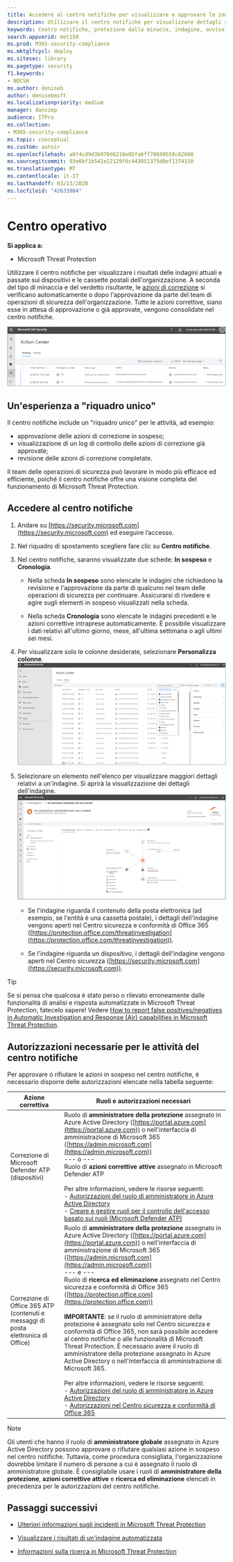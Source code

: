 ```yaml
---
title: Accedere al centro notifiche per visualizzare e approvare le indagini automatizzate e le attività di correzione
description: Utilizzare il centro notifiche per visualizzare dettagli relativi alle indagini automatizzate e approvare le azioni in sospeso
keywords: Centro notifiche, protezione dalla minacce, indagine, avviso, in sospeso, automatizzata, rilevamento
search.appverid: met150
ms.prod: M365-security-compliance
ms.mktglfcycl: deploy
ms.sitesec: library
ms.pagetype: security
f1.keywords:
- NOCSH
ms.author: deniseb
author: denisebmsft
ms.localizationpriority: medium
manager: dansimp
audience: ITPro
ms.collection:
- M365-security-compliance
ms.topic: conceptual
ms.custom: autoir
ms.openlocfilehash: a8f4cd9d3b970d6216e05fa6ff78699558c82600
ms.sourcegitcommit: 93e6bf1b541e22129f8c443051375d0ef1374150
ms.translationtype: MT
ms.contentlocale: it-IT
ms.lasthandoff: 03/13/2020
ms.locfileid: "42633984"
---
```

# <a name="the-action-center"></a>Centro operativo

**Si applica a:**
- Microsoft Threat Protection

Utilizzare il centro notifiche per visualizzare i risultati delle indagini attuali e passate sui dispositivi e le cassette postali dell'organizzazione. A seconda del tipo di minaccia e del verdetto risultante, le [azioni di correzione](https://docs.microsoft.com/microsoft-365/security/mtp/mtp-remediation-actions) si verificano automaticamente o dopo l'approvazione da parte del team di operazioni di sicurezza dell'organizzazione. Tutte le azioni correttive, siano esse in attesa di approvazione o già approvate, vengono consolidate nel centro notifiche. 

![Centro notifiche](../../media/air-actioncenter.png)

## <a name="a-single-pane-of-glass-experience"></a>Un'esperienza a "riquadro unico"

Il centro notifiche include un "riquadro unico" per le attività, ad esempio:
- approvazione delle azioni di correzione in sospeso;
- visualizzazione di un log di controllo delle azioni di correzione già approvate;
- revisione delle azioni di correzione completate.

Il team delle operazioni di sicurezza può lavorare in modo più efficace ed efficiente, poiché il centro notifiche offre una visione completa del funzionamento di Microsoft Threat Protection.

## <a name="go-to-the-action-center"></a>Accedere al centro notifiche

1. Andare su [https://security.microsoft.com](https://security.microsoft.com) ed eseguire l’accesso. 

2. Nel riquadro di spostamento scegliere fare clic su **Centro notifiche**. 

3. Nel centro notifiche, saranno visualizzate due schede: **In sospeso** e **Cronologia**.

    - Nella scheda **In sospeso** sono elencate le indagini che richiedono la revisione e l'approvazione da parte di qualcuno nel team delle operazioni di sicurezza per continuare. Assicurarsi di rivedere e agire sugli elementi in sospeso visualizzati nella scheda.

    - Nella scheda **Cronologia** sono elencate le indagini precedenti e le azioni correttive intraprese automaticamente. È possibile visualizzare i dati relativi all'ultimo giorno, mese, all'ultima settimana o agli ultimi sei mesi.

4. Per visualizzare solo le colonne desiderate, selezionare **Personalizza colonne**.<br/>![Centro notifiche in Microsoft Threat Protection](../../media/mtp-action-center.png)

5. Selezionare un elemento nell'elenco per visualizzare maggiori dettagli relativi a un'indagine. Si aprirà la visualizzazione dei dettagli dell'indagine.<br/>![Dettagli indagine](../../media/mtp-air-investdetails.png)

    - Se l'indagine riguarda il contenuto della posta elettronica (ad esempio, se l'entità è una cassetta postale), i dettagli dell'indagine vengono aperti nel Centro sicurezza e conformità di Office 365 ([https://protection.office.com/threatinvestigation](https://protection.office.com/threatinvestigation)). 

    - Se l'indagine riguarda un dispositivo, i dettagli dell'indagine vengono aperti nel Centro sicurezza ([https://security.microsoft.com](https://security.microsoft.com)). 

> [!TIP]
> Se si pensa che qualcosa è stato perso o rilevato erroneamente dalle funzionalità di analisi e risposta automatizzate in Microsoft Threat Protection, fatecelo sapere! Vedere [How to report false positives/negatives in Automatic Investigation and Response (Air) capabilities in Microsoft Threat Protection](mtp-autoir-report-false-positives-negatives.md).

## <a name="required-permissions-for-action-center-tasks"></a>Autorizzazioni necessarie per le attività del centro notifiche

Per approvare o rifiutare le azioni in sospeso nel centro notifiche, è necessario disporre delle autorizzazioni elencate nella tabella seguente:

|Azione correttiva |Ruoli e autorizzazioni necessari |
|--|----|
|Correzione di Microsoft Defender ATP (dispositivi) |Ruolo di **amministratore della protezione** assegnato in Azure Active Directory ([https://portal.azure.com](https://portal.azure.com)) o nell'interfaccia di amministrazione di Microsoft 365 ([https://admin.microsoft.com](https://admin.microsoft.com))<br/>--- o ---<br/>Ruolo di **azioni correttive attive** assegnato in Microsoft Defender ATP <br/> <br/> Per altre informazioni, vedere le risorse seguenti: <br/>- [Autorizzazioni del ruolo di amministratore in Azure Active Directory](https://docs.microsoft.com/azure/active-directory/users-groups-roles/directory-assign-admin-roles)<br/>- [Creare e gestire ruoli per il controllo dell'accesso basato sui ruoli (Microsoft Defender ATP)](https://docs.microsoft.com/windows/security/threat-protection/microsoft-defender-atp/user-roles)  |
|Correzione di Office 365 ATP (contenuti e messaggi di posta elettronica di Office)  |Ruolo di **amministratore della protezione** assegnato in Azure Active Directory ([https://portal.azure.com](https://portal.azure.com)) o nell'interfaccia di amministrazione di Microsoft 365 ([https://admin.microsoft.com](https://admin.microsoft.com))<br/>--- e --- <br/>Ruolo di **ricerca ed eliminazione** assegnato nel Centro sicurezza e conformità di Office 365 ([https://protection.office.com](https://protection.office.com)) <br/><br/>**IMPORTANTE**: se il ruolo di amministratore della protezione è assegnato solo nel Centro sicurezza e conformità di Office 365, non sarà possibile accedere al centro notifiche o alle funzionalità di Microsoft Threat Protection. È necessario avere il ruolo di amministratore della protezione assegnato in Azure Active Directory o nell'interfaccia di amministrazione di Microsoft 365. <br/><br/>Per altre informazioni, vedere le risorse seguenti: <br/>- [Autorizzazioni del ruolo di amministratore in Azure Active Directory](https://docs.microsoft.com/azure/active-directory/users-groups-roles/directory-assign-admin-roles)<br/>- [Autorizzazioni nel Centro sicurezza e conformità di Office 365](https://docs.microsoft.com/microsoft-365/security/office-365-security/permissions-in-the-security-and-compliance-center) |

> [!NOTE]
> Gli utenti che hanno il ruolo di **amministratore globale** assegnato in Azure Active Directory possono approvare o rifiutare qualsiasi azione in sospeso nel centro notifiche. Tuttavia, come procedura consigliata, l'organizzazione dovrebbe limitare il numero di persone a cui è assegnato il ruolo di amministratore globale. È consigliabile usare i ruoli di **amministratore della protezione**, **azioni correttive attive** e **ricerca ed eliminazione** elencati in precedenza per le autorizzazioni del centro notifiche.

## <a name="next-steps"></a>Passaggi successivi 

- [Ulteriori informazioni sugli incidenti in Microsoft Threat Protection](incidents-overview.md)

- [Visualizzare i risultati di un'indagine automatizzata](mtp-autoir-results.md)

- [Informazioni sulla ricerca in Microsoft Threat Protection](advanced-hunting-overview.md)


